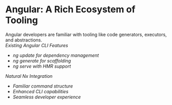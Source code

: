 # Angular: A Rich Ecosystem of Tooling

<div class="mt-8">
  <div v-click class="mb-6 text-xl">
    Angular developers are familiar with tooling like code generators, executors, and abstractions.
  </div>

  <div class="grid grid-cols-2 gap-x-4 mt-10">
    <div v-click class="px-2">
      <div class="text-primary-600 mb-2">
        <i class="i-mdi-tools" /> Existing Angular CLI Features
      </div>
      <ul class="list-disc ml-4">
        <li>ng update for dependency management</li>
        <li>ng generate for scaffolding</li>
        <li>ng serve with HMR support</li>
      </ul>
    </div>
    <div v-click class="px-2">
      <div class="text-primary-600 mb-2">
        <i class="i-mdi-power-plug" /> Natural Nx Integration
      </div>
      <ul class="list-disc ml-4">
        <li>Familiar command structure</li>
        <li>Enhanced CLI capabilities</li>
        <li>Seamless developer experience</li>
      </ul>
    </div>
  </div>
</div>

